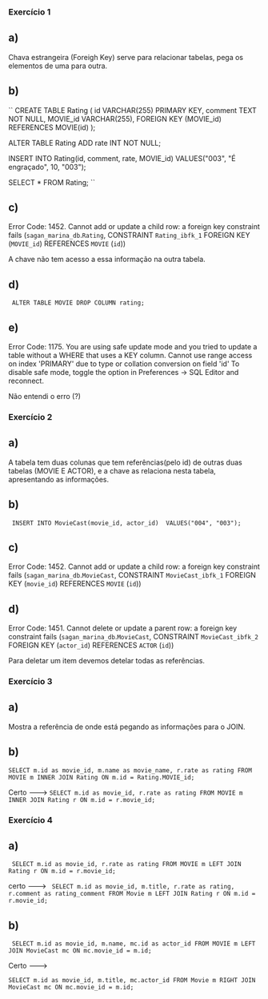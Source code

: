 ### Exercício 1

## a) 
Chava estrangeira (Foreigh Key) serve para relacionar tabelas, pega os elementos de uma para outra.

## b) 
``
CREATE TABLE Rating (
	id VARCHAR(255) PRIMARY KEY,
    comment TEXT NOT NULL,
    MOVIE_id VARCHAR(255),
    FOREIGN KEY (MOVIE_id) REFERENCES MOVIE(id)
);

ALTER TABLE Rating ADD rate INT NOT NULL;

INSERT INTO Rating(id, comment, rate, MOVIE_id)
VALUES("003", "É engraçado", 10, "003"); 

SELECT * FROM Rating;
``
## c)
Error Code: 1452. Cannot add or update a child row: a foreign key constraint fails (`sagan_marina_db`.`Rating`, CONSTRAINT `Rating_ibfk_1` FOREIGN KEY (`MOVIE_id`) REFERENCES `MOVIE` (`id`))

A chave não tem acesso a essa informação na outra tabela. 

## d) 
`` ALTER TABLE MOVIE DROP COLUMN rating;``

## e) 
 Error Code: 1175. You are using safe update mode and you tried to update a table without a WHERE that uses a KEY column. Cannot use range access on index 'PRIMARY' due to type or collation conversion on field 'id' To disable safe mode, toggle the option in Preferences -> SQL Editor and reconnect.
 
 Não entendi o erro (?)
 
 ### Exercício 2
 
 ## a) 
  A tabela tem duas colunas que tem referências(pelo id) de outras duas tabelas (MOVIE E ACTOR), e a chave as relaciona nesta tabela, apresentando as informações.
  
  ## b) 
  `` INSERT INTO MovieCast(movie_id, actor_id) 
VALUES("004", "003");``

## c) 
Error Code: 1452. Cannot add or update a child row: a foreign key constraint fails (`sagan_marina_db`.`MovieCast`, CONSTRAINT `MovieCast_ibfk_1` FOREIGN KEY (`movie_id`) REFERENCES `MOVIE` (`id`))

## d)
Error Code: 1451. Cannot delete or update a parent row: a foreign key constraint fails (`sagan_marina_db`.`MovieCast`, CONSTRAINT `MovieCast_ibfk_2` FOREIGN KEY (`actor_id`) REFERENCES `ACTOR` (`id`))

Para deletar um item devemos detelar todas as referências. 

### Exercício 3

## a) 
Mostra a referência de onde está pegando as informações para o JOIN.
## b)

``
SELECT m.id as movie_id, m.name as movie_name, r.rate as rating FROM MOVIE m
INNER JOIN Rating ON m.id = Rating.MOVIE_id;
``

Certo --->
``
SELECT m.id as movie_id, r.rate as rating FROM MOVIE m
INNER JOIN Rating r ON m.id = r.movie_id;
``

### Exercício 4

## a) 

`` 
SELECT m.id as movie_id, r.rate as rating FROM MOVIE m
LEFT JOIN Rating r ON m.id = r.movie_id;
``

certo --->
`` SELECT m.id as movie_id, m.title, r.rate as rating, r.comment as rating_comment FROM Movie m
LEFT JOIN Rating r ON m.id = r.movie_id;``

## b)
`` 
SELECT m.id as movie_id, m.name, mc.id as actor_id FROM MOVIE m
LEFT JOIN MovieCast mc ON mc.movie_id = m.id;
``

Certo --->

``
SELECT m.id as movie_id, m.title, mc.actor_id FROM Movie m
RIGHT JOIN MovieCast mc ON mc.movie_id = m.id;
``









